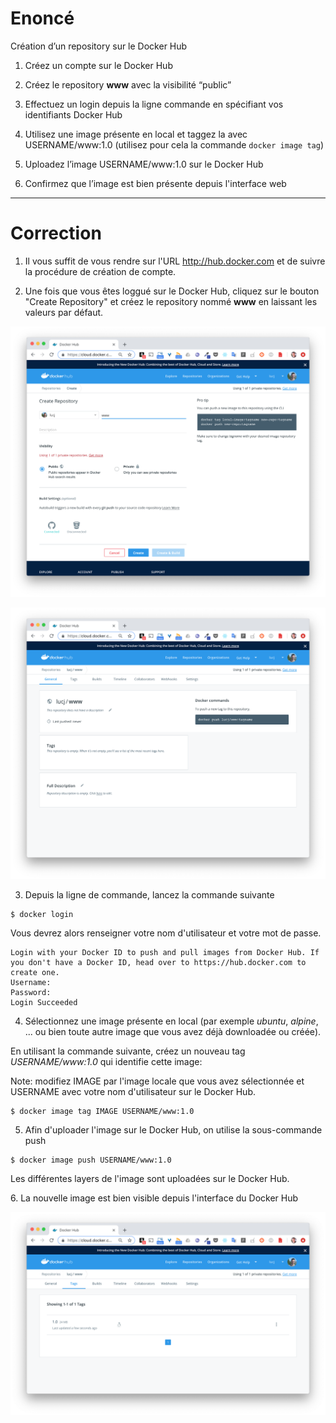 # Enoncé

Création d’un repository sur le Docker Hub

1. Créez un compte sur le Docker Hub

2. Créez le repository **www** avec la visibilité “public”

3. Effectuez un login depuis la ligne commande en spécifiant vos identifiants Docker Hub

4. Utilisez une image présente en local et taggez la avec USERNAME/www:1.0 (utilisez pour cela la commande `docker image tag`)

5. Uploadez l’image USERNAME/www:1.0 sur le Docker Hub

6. Confirmez que l’image est bien présente depuis l'interface web

---

# Correction

1. Il vous suffit de vous rendre sur l'URL http://hub.docker.com et de suivre la procédure de création de compte.

2. Une fois que vous êtes loggué sur le Docker Hub, cliquez sur le bouton "Create Repository" et créez le repository nommé **www** en laissant les valeurs par défaut.

![repo1](./images/repo1.png)

![repo2](./images/repo2.png)

3. Depuis la ligne de commande, lancez la commande suivante

```
$ docker login
```

Vous devrez alors renseigner votre nom d'utilisateur et votre mot de passe.

```
Login with your Docker ID to push and pull images from Docker Hub. If you don't have a Docker ID, head over to https://hub.docker.com to create one.
Username:
Password:
Login Succeeded
```

4. Sélectionnez une image présente en local (par exemple *ubuntu*, *alpine*, ... ou bien toute autre image que vous avez déjà downloadée ou créée).

En utilisant la commande suivante, créez un nouveau tag *USERNAME/www:1.0* qui identifie cette image:

Note: modifiez IMAGE par l'image locale que vous avez sélectionnée et USERNAME avec votre nom d'utilisateur sur le Docker Hub.

```
$ docker image tag IMAGE USERNAME/www:1.0 
```

5. Afin d'uploader l'image sur le Docker Hub, on utilise la sous-commande push

```
$ docker image push USERNAME/www:1.0
```

Les différentes layers de l'image sont uploadées sur le Docker Hub.

6. La nouvelle image est bien visible depuis l'interface du Docker Hub

![repo3](./images/repo3.png)
